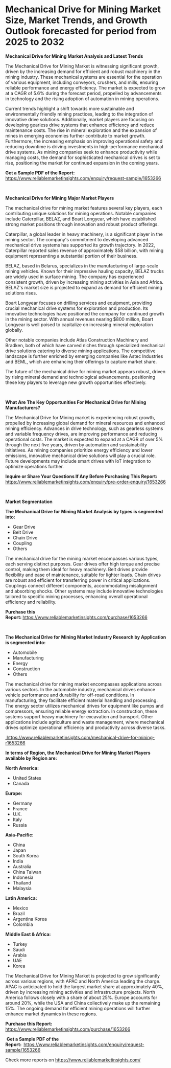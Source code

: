 <p><h1>Mechanical Drive for Mining Market Size, Market Trends, and Growth Outlook forecasted for period from 2025 to 2032</h1></p><p><strong>Mechanical Drive for Mining Market Analysis and Latest Trends</strong></p>
<p><p>The Mechanical Drive for Mining Market is witnessing significant growth, driven by the increasing demand for efficient and robust machinery in the mining industry. These mechanical systems are essential for the operation of various equipment, including conveyors, crushers, and mills, ensuring reliable performance and energy efficiency. The market is expected to grow at a CAGR of 5.6% during the forecast period, propelled by advancements in technology and the rising adoption of automation in mining operations.</p><p>Current trends highlight a shift towards more sustainable and environmentally friendly mining practices, leading to the integration of innovative drive solutions. Additionally, market players are focusing on developing gearless drive systems that enhance efficiency and reduce maintenance costs. The rise in mineral exploration and the expansion of mines in emerging economies further contribute to market growth. Furthermore, the increasing emphasis on improving operational safety and reducing downtime is driving investments in high-performance mechanical drive systems. As mining companies seek to enhance productivity while managing costs, the demand for sophisticated mechanical drives is set to rise, positioning the market for continued expansion in the coming years.</p></p>
<p><strong>Get a Sample PDF of the Report:&nbsp;</strong> <a href="https://www.reliablemarketinsights.com/enquiry/request-sample/1653266?utm_campaign=3268&utm_medium=2&utm_source=Github&utm_content=ia&utm_term=08032025&utm_id=mechanical-drive-for-mining">https://www.reliablemarketinsights.com/enquiry/request-sample/1653266</a></p>
<p>&nbsp;</p>
<p><strong>Mechanical Drive for Mining Major Market Players</strong></p>
<p><p>The mechanical drive for mining market features several key players, each contributing unique solutions for mining operations. Notable companies include Caterpillar, BELAZ, and Boart Longyear, which have established strong market positions through innovation and robust product offerings.</p><p>Caterpillar, a global leader in heavy machinery, is a significant player in the mining sector. The company's commitment to developing advanced mechanical drive systems has supported its growth trajectory. In 2022, Caterpillar reported sales revenue of approximately $58 billion, with mining equipment representing a substantial portion of their business.</p><p>BELAZ, based in Belarus, specializes in the manufacturing of large-scale mining vehicles. Known for their impressive hauling capacity, BELAZ trucks are widely used in surface mining. The company has experienced consistent growth, driven by increasing mining activities in Asia and Africa. BELAZ's market size is projected to expand as demand for efficient mining solutions rises.</p><p>Boart Longyear focuses on drilling services and equipment, providing crucial mechanical drive systems for exploration and production. Its innovative technologies have positioned the company for continued growth in the mining sector. With annual revenues nearing $800 million, Boart Longyear is well poised to capitalize on increasing mineral exploration globally.</p><p>Other notable companies include Atlas Construction Machinery and Bradken, both of which have carved niches through specialized mechanical drive solutions catering to diverse mining applications. The competitive landscape is further enriched by emerging companies like Astec Industries and BEML, which are enhancing their offerings to capture market share.</p><p>The future of the mechanical drive for mining market appears robust, driven by rising mineral demand and technological advancements, positioning these key players to leverage new growth opportunities effectively.</p></p>
<p>&nbsp;</p>
<p><strong>What Are The Key Opportunities For Mechanical Drive for Mining Manufacturers?</strong></p>
<p><p>The Mechanical Drive for Mining market is experiencing robust growth, propelled by increasing global demand for mineral resources and enhanced mining efficiency. Advances in drive technology, such as gearless systems and variable frequency drives, are improving performance and reducing operational costs. The market is expected to expand at a CAGR of over 5% through the next five years, driven by automation and sustainability initiatives. As mining companies prioritize energy efficiency and lower emissions, innovative mechanical drive solutions will play a crucial role. Future developments may include smart drives with IoT integration to optimize operations further.</p></p>
<p><strong>Inquire or Share Your Questions If Any Before Purchasing This Report:</strong> <a href="https://www.reliablemarketinsights.com/enquiry/pre-order-enquiry/1653266?utm_campaign=3268&utm_medium=2&utm_source=Github&utm_content=ia&utm_term=08032025&utm_id=mechanical-drive-for-mining">https://www.reliablemarketinsights.com/enquiry/pre-order-enquiry/1653266</a></p>
<p>&nbsp;</p>
<p><strong>Market Segmentation</strong></p>
<p><strong>The Mechanical Drive for Mining Market Analysis by types is segmented into:</strong></p>
<p><ul><li>Gear Drive</li><li>Belt Drive</li><li>Chain Drive</li><li>Coupling</li><li>Others</li></ul></p>
<p><p>The mechanical drive for the mining market encompasses various types, each serving distinct purposes. Gear drives offer high torque and precise control, making them ideal for heavy machinery. Belt drives provide flexibility and ease of maintenance, suitable for lighter loads. Chain drives are robust and efficient for transferring power in critical applications. Couplings connect different components, accommodating misalignment and absorbing shocks. Other systems may include innovative technologies tailored to specific mining processes, enhancing overall operational efficiency and reliability.</p></p>
<p><strong>Purchase this Report:&nbsp;</strong><a href="https://www.reliablemarketinsights.com/purchase/1653266?utm_campaign=3268&utm_medium=2&utm_source=Github&utm_content=ia&utm_term=08032025&utm_id=mechanical-drive-for-mining">https://www.reliablemarketinsights.com/purchase/1653266</a></p>
<p>&nbsp;</p>
<p><strong>The Mechanical Drive for Mining Market Industry Research by Application is segmented into:</strong></p>
<p><ul><li>Automobile</li><li>Manufacturing</li><li>Energy</li><li>Construction</li><li>Others</li></ul></p>
<p><p>The mechanical drive for mining market encompasses applications across various sectors. In the automobile industry, mechanical drives enhance vehicle performance and durability for off-road conditions. In manufacturing, they facilitate efficient material handling and processing. The energy sector utilizes mechanical drives for equipment like pumps and compressors, ensuring reliable energy extraction. In construction, these systems support heavy machinery for excavation and transport. Other applications include agriculture and waste management, where mechanical drives optimize operational efficiency and productivity across diverse tasks.</p></p>
<p><a href="https://www.reliablemarketinsights.com/mechanical-drive-for-mining-r1653266?utm_campaign=3268&utm_medium=2&utm_source=Github&utm_content=ia&utm_term=08032025&utm_id=mechanical-drive-for-mining">&nbsp;https://www.reliablemarketinsights.com/mechanical-drive-for-mining-r1653266</a></p>
<p><strong>In terms of Region, the Mechanical Drive for Mining Market Players available by Region are:</strong></p>
<p>
    <p> <strong> North America: </strong>
        <ul>
            <li>United States</li>
            <li>Canada</li>
        </ul>
        </p> 
    <p> <strong> Europe: </strong>
        <ul>
            <li>Germany</li>
            <li>France</li>
            <li>U.K.</li>
            <li>Italy</li>
            <li>Russia</li>
        </ul>
        </p> 
    <p> <strong> Asia-Pacific: </strong>
        <ul>
            <li>China</li>
            <li>Japan</li>
            <li>South Korea</li>
            <li>India</li>
            <li>Australia</li>
            <li>China Taiwan</li>
            <li>Indonesia</li>
            <li>Thailand</li>
            <li>Malaysia</li>
        </ul>
        </p> 
    <p> <strong> Latin America: </strong>
        <ul>
            <li>Mexico</li>
            <li>Brazil</li>
            <li>Argentina Korea</li>
            <li>Colombia</li>
        </ul>
        </p> 
    <p> <strong> Middle East & Africa: </strong>
        <ul>
            <li>Turkey</li>
            <li>Saudi</li>
            <li>Arabia</li>
            <li>UAE</li>
            <li>Korea</li>
        </ul>
    </p>
    </p>
<p><p>The Mechanical Drive for Mining Market is projected to grow significantly across various regions, with APAC and North America leading the charge. APAC is anticipated to hold the largest market share at approximately 40%, driven by increasing mining activities and infrastructure projects. North America follows closely with a share of about 25%. Europe accounts for around 20%, while the USA and China collectively make up the remaining 15%. The ongoing demand for efficient mining operations will further enhance market dynamics in these regions.</p></p>
<p><strong>Purchase this Report: </strong><a href="https://www.reliablemarketinsights.com/purchase/1653266?utm_campaign=3268&utm_medium=2&utm_source=Github&utm_content=ia&utm_term=08032025&utm_id=mechanical-drive-for-mining">https://www.reliablemarketinsights.com/purchase/1653266</a></p>
<p>&nbsp;<strong>Get a Sample PDF of the Report:&nbsp;&nbsp;</strong><a href="https://www.reliablemarketinsights.com/enquiry/request-sample/1653266?utm_campaign=3268&utm_medium=2&utm_source=Github&utm_content=ia&utm_term=08032025&utm_id=mechanical-drive-for-mining">https://www.reliablemarketinsights.com/enquiry/request-sample/1653266</a></p>
<p><strong></strong></p>
<p>Check more reports on <a href="https://www.reliablemarketinsights.com/?utm_campaign=3268&utm_medium=2&utm_source=Github&utm_content=ia&utm_term=08032025&utm_id=mechanical-drive-for-mining">https://www.reliablemarketinsights.com/</a></p>